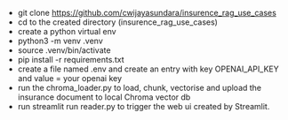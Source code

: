 - git clone https://github.com/cwijayasundara/insurence_rag_use_cases
- cd to the created directory (insurence_rag_use_cases)
- create a python virtual env
- python3 -m venv .venv
- source .venv/bin/activate
- pip install -r requirements.txt
- create a file named .env and create an entry with key OPENAI_API_KEY and value = your openai key
- run the chroma_loader.py to load, chunk, vectorise and upload the insurance document to local Chroma vector db
- run streamlit run reader.py to trigger the web ui created by Streamlit.